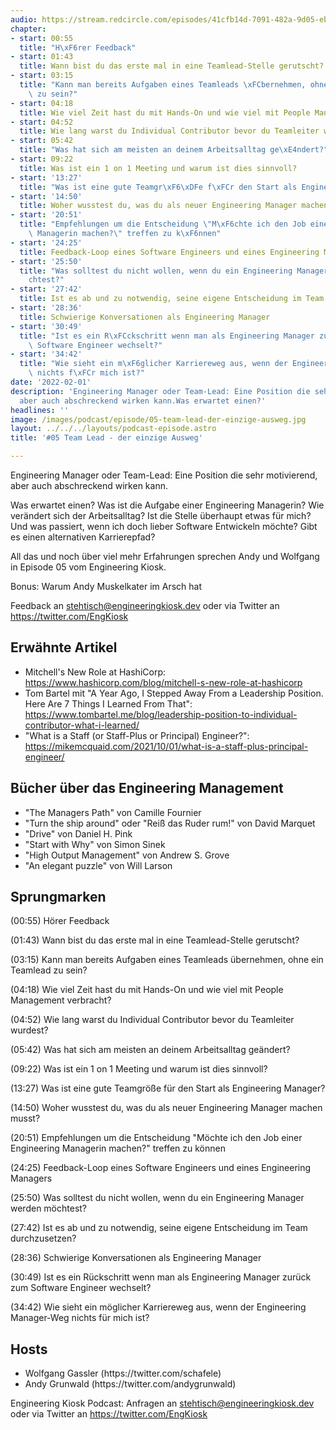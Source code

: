 ```yaml
---
audio: https://stream.redcircle.com/episodes/41cfb14d-7091-482a-9d05-eb21219897ab/stream.mp3
chapter:
- start: 00:55
  title: "H\xF6rer Feedback"
- start: 01:43
  title: Wann bist du das erste mal in eine Teamlead-Stelle gerutscht?
- start: 03:15
  title: "Kann man bereits Aufgaben eines Teamleads \xFCbernehmen, ohne ein Teamlead\
    \ zu sein?"
- start: 04:18
  title: Wie viel Zeit hast du mit Hands-On und wie viel mit People Management verbracht?
- start: 04:52
  title: Wie lang warst du Individual Contributor bevor du Teamleiter wurdest?
- start: 05:42
  title: "Was hat sich am meisten an deinem Arbeitsalltag ge\xE4ndert?"
- start: 09:22
  title: Was ist ein 1 on 1 Meeting und warum ist dies sinnvoll?
- start: '13:27'
  title: "Was ist eine gute Teamgr\xF6\xDFe f\xFCr den Start als Engineering Manager?"
- start: '14:50'
  title: Woher wusstest du, was du als neuer Engineering Manager machen musst?
- start: '20:51'
  title: "Empfehlungen um die Entscheidung \"M\xF6chte ich den Job einer Engineering\
    \ Managerin machen?\" treffen zu k\xF6nnen"
- start: '24:25'
  title: Feedback-Loop eines Software Engineers und eines Engineering Managers
- start: '25:50'
  title: "Was solltest du nicht wollen, wenn du ein Engineering Manager werden m\xF6\
    chtest?"
- start: '27:42'
  title: Ist es ab und zu notwendig, seine eigene Entscheidung im Team durchzusetzen?
- start: '28:36'
  title: Schwierige Konversationen als Engineering Manager
- start: '30:49'
  title: "Ist es ein R\xFCckschritt wenn man als Engineering Manager zur\xFCck zum\
    \ Software Engineer wechselt?"
- start: '34:42'
  title: "Wie sieht ein m\xF6glicher Karriereweg aus, wenn der Engineering Manager-Weg\
    \ nichts f\xFCr mich ist?"
date: '2022-02-01'
description: 'Engineering Manager oder Team-Lead: Eine Position die sehr motivierend,
  aber auch abschreckend wirken kann.Was erwartet einen?'
headlines: ''
image: /images/podcast/episode/05-team-lead-der-einzige-ausweg.jpg
layout: ../../../layouts/podcast-episode.astro
title: '#05 Team Lead - der einzige Ausweg'

---
```


<p class="mb-6 text-base md:text-lg text-coolGray-500">Engineering Manager oder Team-Lead: Eine Position die sehr motivierend, aber auch abschreckend wirken kann.</p><p class="mb-6 text-base md:text-lg text-coolGray-500">Was erwartet einen? Was ist die Aufgabe einer Engineering Managerin? Wie verändert sich der Arbeitsalltag? Ist die Stelle überhaupt etwas für mich? Und was passiert, wenn ich doch lieber Software Entwickeln möchte? Gibt es einen alternativen Karrierepfad?</p><p class="mb-6 text-base md:text-lg text-coolGray-500">All das und noch über viel mehr Erfahrungen sprechen Andy und Wolfgang in Episode 05 vom Engineering Kiosk.</p><p class="mb-6 text-base md:text-lg text-coolGray-500">Bonus: Warum Andy Muskelkater im Arsch hat</p><p class="mb-6 text-base md:text-lg text-coolGray-500">Feedback an </span><a class="underline hover:no-underline" style="text-decoration-line: underline;"href="mailto:stehtisch@engineeringkiosk.dev" rel="nofollow">stehtisch@engineeringkiosk.dev</a><span> oder via Twitter an </span><a class="underline hover:no-underline" style="text-decoration-line: underline;"href="https://twitter.com/EngKiosk" rel="nofollow">https://twitter.com/EngKiosk</a></p><h2><span>Erwähnte Artikel</span></h2><ul class="list-disc px-5 mb-6 md:px-5 text-base md:text-lg text-coolGray-500" style="list-style-type: disc;"><li>Mitchell&#39;s New Role at HashiCorp: </span><a class="underline hover:no-underline" style="text-decoration-line: underline;"href="https://www.hashicorp.com/blog/mitchell-s-new-role-at-hashicorp" rel="nofollow">https://www.hashicorp.com/blog/mitchell-s-new-role-at-hashicorp</a></li><li>Tom Bartel mit &#34;A Year Ago, I Stepped Away From a Leadership Position. Here Are 7 Things I Learned From That&#34;: </span><a class="underline hover:no-underline" style="text-decoration-line: underline;"href="https://www.tombartel.me/blog/leadership-position-to-individual-contributor-what-i-learned/" rel="nofollow">https://www.tombartel.me/blog/leadership-position-to-individual-contributor-what-i-learned/ </a></li><li>&#34;What is a Staff (or Staff-Plus or Principal) Engineer?&#34;: </span><a class="underline hover:no-underline" style="text-decoration-line: underline;"href="https://mikemcquaid.com/2021/10/01/what-is-a-staff-plus-principal-engineer/" rel="nofollow">https://mikemcquaid.com/2021/10/01/what-is-a-staff-plus-principal-engineer/ </a></li></ul><h2><span>Bücher über das Engineering Management</span></h2><ul class="list-disc px-5 mb-6 md:px-5 text-base md:text-lg text-coolGray-500" style="list-style-type: disc;"><li>&#34;The Managers Path&#34; von Camille Fournier</li><li>&#34;Turn the ship around&#34; oder &#34;Reiß das Ruder rum!&#34; von David Marquet</li><li>&#34;Drive&#34; von Daniel H. Pink</li><li>&#34;Start with Why&#34; von Simon Sinek</li><li>&#34;High Output Management&#34; von Andrew S. Grove</li><li>&#34;An elegant puzzle&#34; von Will Larson</li></ul><h2><span>Sprungmarken</span></h2><p class="mb-6 text-base md:text-lg text-coolGray-500">(00:55) Hörer Feedback</p><p class="mb-6 text-base md:text-lg text-coolGray-500">(01:43) Wann bist du das erste mal in eine Teamlead-Stelle gerutscht?</p><p class="mb-6 text-base md:text-lg text-coolGray-500">(03:15) Kann man bereits Aufgaben eines Teamleads übernehmen, ohne ein Teamlead zu sein?</p><p class="mb-6 text-base md:text-lg text-coolGray-500">(04:18) Wie viel Zeit hast du mit Hands-On und wie viel mit People Management verbracht?</p><p class="mb-6 text-base md:text-lg text-coolGray-500">(04:52) Wie lang warst du Individual Contributor bevor du Teamleiter wurdest?</p><p class="mb-6 text-base md:text-lg text-coolGray-500">(05:42) Was hat sich am meisten an deinem Arbeitsalltag geändert?</p><p class="mb-6 text-base md:text-lg text-coolGray-500">(09:22) Was ist ein 1 on 1 Meeting und warum ist dies sinnvoll?</p><p class="mb-6 text-base md:text-lg text-coolGray-500">(13:27) Was ist eine gute Teamgröße für den Start als Engineering Manager?</p><p class="mb-6 text-base md:text-lg text-coolGray-500">(14:50) Woher wusstest du, was du als neuer Engineering Manager machen musst?</p><p class="mb-6 text-base md:text-lg text-coolGray-500">(20:51) Empfehlungen um die Entscheidung &#34;Möchte ich den Job einer Engineering Managerin machen?&#34; treffen zu können</p><p class="mb-6 text-base md:text-lg text-coolGray-500">(24:25) Feedback-Loop eines Software Engineers und eines Engineering Managers</p><p class="mb-6 text-base md:text-lg text-coolGray-500">(25:50) Was solltest du nicht wollen, wenn du ein Engineering Manager werden möchtest?</p><p class="mb-6 text-base md:text-lg text-coolGray-500">(27:42) Ist es ab und zu notwendig, seine eigene Entscheidung im Team durchzusetzen?</p><p class="mb-6 text-base md:text-lg text-coolGray-500">(28:36) Schwierige Konversationen als Engineering Manager</p><p class="mb-6 text-base md:text-lg text-coolGray-500">(30:49) Ist es ein Rückschritt wenn man als Engineering Manager zurück zum Software Engineer wechselt?</p><p class="mb-6 text-base md:text-lg text-coolGray-500">(34:42) Wie sieht ein möglicher Karriereweg aus, wenn der Engineering Manager-Weg nichts für mich ist?</p><h2><span>Hosts</span></h2><ul class="list-disc px-5 mb-6 md:px-5 text-base md:text-lg text-coolGray-500" style="list-style-type: disc;"><li>Wolfgang Gassler (https://twitter.com/schafele)</li><li>Andy Grunwald (https://twitter.com/andygrunwald)</li></ul><p class="mb-6 text-base md:text-lg text-coolGray-500">Engineering Kiosk Podcast: Anfragen an </span><a class="underline hover:no-underline" style="text-decoration-line: underline;"href="mailto:stehtisch@engineeringkiosk.dev" rel="nofollow">stehtisch@engineeringkiosk.dev</a><span> oder via Twitter an </span><a class="underline hover:no-underline" style="text-decoration-line: underline;"href="https://twitter.com/EngKiosk" rel="nofollow">https://twitter.com/EngKiosk</a></p>